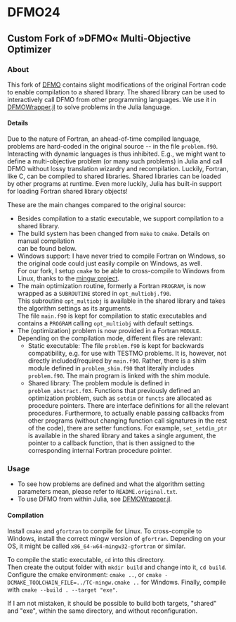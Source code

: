# DFMO24
## Custom Fork of »DFMO« Multi-Objective Optimizer

### About
This fork of [DFMO](https://github.com/DerivativeFreeLibrary/DFMO) contains slight 
modifications of the original Fortran code to enable compilation to a shared library.
The shared library can be used to interactively call DFMO from other programming 
languages.
We use it in [DFMOWrapper.jl](https://github.com/manuelbb-upb/DFMOWrapper.jl) to
solve problems in the Julia language.

#### Details

Due to the nature of Fortran, an ahead-of-time compiled language, problems are hard-coded 
in the original source -- in the file `problem.f90`.
Interacting with dynamic languages is thus inhibited.
E.g., we might want to define a multi-objective problem (or many such problems) in Julia and 
call DFMO without lossy translation wizardry and recompilation.
Luckily, Fortran, like C, can be compiled to shared libraries. Shared libraries can be loaded
by other programs at runtime.
Even more luckily, Julia has built-in support for loading Fortran shared library objects!

These are the main changes compared to the original source:
* Besides compilation to a static executable, we support compilation to a shared library.
* The build system has been changed from `make` to `cmake`. Details on manual compilation  
  can be found below.
* Windows support: I have never tried to compile Fortran on Windows, so the original code
  could just easily compile on Windows, as well.  
  For our fork, I setup `cmake` to be able to cross-compile to Windows from Linux, thanks 
  to the [mingw project](https://www.mingw-w64.org/).
* The main optimization routine, formerly a Fortran `PROGRAM`, is now wrapped as a `SUBROUTINE` stored in `opt_multiobj.f90`.  
  This subroutine `opt_multiobj` is available in the shared library and takes the algorithm settings as its arguments.  
  The file `main.f90` is kept for compilation to static executables and contains a `PROGRAM` calling `opt_multiobj` with
  default settings.
* The (optimization) problem is now provided in a Fortran `MODULE`. 
  Depending on the compilation mode, different files are relevant: 
  - Static executable: The file `problem.f90` is kept for backwards compatibility, e.g. for use with TESTMO problems.
    It is, however, not directly included/required by `main.f90`.
    Rather, there is a shim module defined in `problem_shim.f90` that literally includes `problem.f90`.
    The main program is linked with the shim module.
  - Shared library: The problem module is defined in `problem_abstract.f03`.
    Functions that previously defined an optimization problem, such as `setdim` or `functs` are allocated as procedure
    pointers. There are interface definitions for all the relevant procedures.
    Furthermore, to actually enable passing callbacks from other programs (without changing function call signatures in 
    the rest of the code), there are setter functions. 
    For example, `set_setdim_ptr` is available in the shared library and takes a single argument, the pointer to a callback
    function, that is then assigned to the corresponding internal Fortran procedure pointer.

### Usage

* To see how problems are defined and what the algorithm setting parameters mean, please refer to `README.original.txt`.
* To use DFMO from within Julia, see [DFMOWrapper.jl](https://github.com/manuelbb-upb/DFMOWrapper.jl). 

#### Compilation
Install `cmake` and `gfortran` to compile for Linux.
To cross-compile to Windows, install the correct mingw version of `gfortran`.
Depending on your OS, it might be called `x86_64-w64-mingw32-gfortran` or similar.

To compile the static executable, `cd` into this directory.  
Then create the output folder with `mkdir build` and change into it, `cd build`.
Configure the cmake environment: `cmake ..`, or `cmake -DCMAKE_TOOLCHAIN_FILE=../TC-mingw.cmake ..` for Windows.
Finally, compile with `cmake --build . --target "exe"`.

If I am not mistaken, it should be possible to build both targets, "shared" and "exe", within the same directory, and without reconfiguration. 
